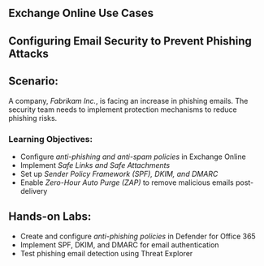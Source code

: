 ## Exchange Online Use Cases

## Configuring Email Security to Prevent Phishing Attacks

## Scenario:
A company, *Fabrikam Inc.*, is facing an increase in phishing emails. The security team needs to implement protection mechanisms to reduce phishing risks.  

### Learning Objectives:
- Configure *anti-phishing and anti-spam policies* in Exchange Online  
- Implement *Safe Links and Safe Attachments*  
- Set up *Sender Policy Framework (SPF), DKIM, and DMARC*  
- Enable *Zero-Hour Auto Purge (ZAP)* to remove malicious emails post-delivery  

## Hands-on Labs:
- Create and configure *anti-phishing policies* in Defender for Office 365  
- Implement SPF, DKIM, and DMARC for email authentication  
- Test phishing email detection using Threat Explorer  

